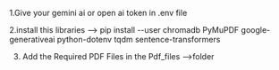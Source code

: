 1.Give your gemini ai or open ai token in .env file

2.install this libraries --> pip install --user chromadb PyMuPDF google-generativeai python-dotenv tqdm sentence-transformers

3. Add the Required PDF Files in the Pdf_files -->folder